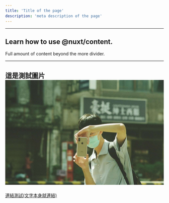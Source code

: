 ```yaml
---
title: 'Title of the page'
description: 'meta description of the page'
---
```


---
Learn how to use @nuxt/content.
---
Full amount of content beyond the more divider.

---
這是測試圖片
![my image](/img/shoted.jpg)
---
[連結測試(文字本身就連結)](/tttt)